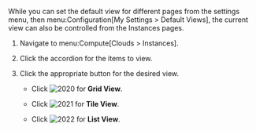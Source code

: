 While you can set the default view for different pages from the settings
menu, then menu:Configuration\[My Settings \> Default Views\], the
current view can also be controlled from the Instances pages.

1.  Navigate to menu:Compute\[Clouds \> Instances\].

2.  Click the accordion for the items to view.

3.  Click the appropriate button for the desired view.
    
      - Click ![2020](2020.png) for **Grid View**.
    
      - Click ![2021](2021.png) for **Tile View**.
    
      - Click ![2022](2022.png) for **List View**.
